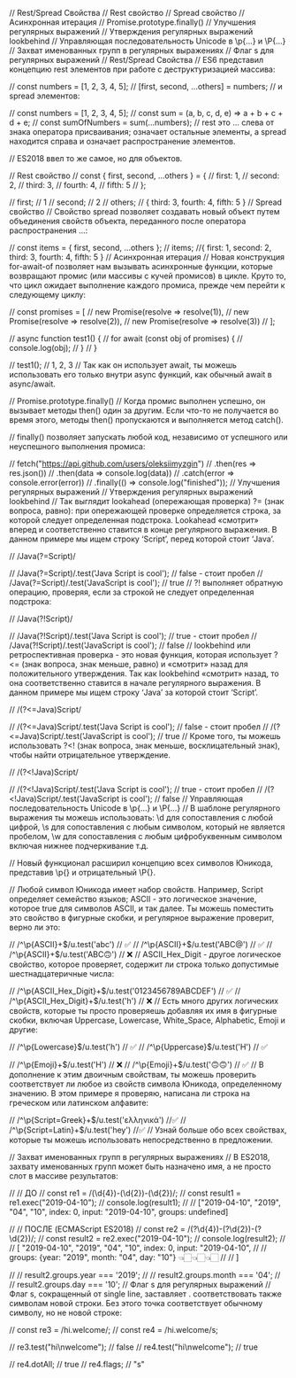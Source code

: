 // Rest/Spread Свойства
// Rest свойство
// Spread свойство
// Асинхронная итерация
// Promise.prototype.finally()
// Улучшения регулярных выражений
// Утверждения регулярных выражений lookbehind
// Управляющая последовательность Unicode в \p{…} и \P{…}
// Захват именованных групп в регулярных выражениях
// Флаг s для регулярных выражений
// Rest/Spread Свойства
// ES6 представил концепцию rest элементов при работе с деструктуризацией массива:

// const numbers = [1, 2, 3, 4, 5];
// [first, second, ...others] = numbers;
// и spread элементов:

// const numbers = [1, 2, 3, 4, 5];
// const sum = (a, b, c, d, e) => a + b + c + d + e;
// const sumOfNumbers = sum(...numbers);
// rest это ... слева от знака оператора присваивания; означает остальные элементы, а spread находится справа и означает распространение элементов.

// ES2018 ввел то же самое, но для объектов.

// Rest свойство
// const { first, second, ...others } = {
//   first: 1,
//   second: 2,
//   third: 3,
//   fourth: 4,
//   fifth: 5
// };

// first; // 1
// second; // 2
// others; // { third: 3, fourth: 4, fifth: 5 }
// Spread свойство
// Свойство spread позволяет создавать новый объект путем объединения свойств объекта, переданного после оператора распространения ...:

// const items = { first, second, ...others };
// items; //{ first: 1, second: 2, third: 3, fourth: 4, fifth: 5 }
// Асинхронная итерация
// Новая конструкция for-await-of позволяет нам вызывать асинхронные функции, которые возвращают промис (или массивы с кучей промисов) в цикле. Круто то, что цикл ожидает выполнение каждого промиса, прежде чем перейти к следующему циклу:

// const promises = [
//   new Promise(resolve => resolve(1)),
//   new Promise(resolve => resolve(2)),
//   new Promise(resolve => resolve(3))
// ];

// async function test1() {
//   for await (const obj of promises) {
//     console.log(obj);
//   }
// }

// test1(); // 1, 2, 3
// Так как он использует await, ты можешь использовать его только внутри async функций, как обычный await в async/await.

// Promise.prototype.finally()
// Когда промис выполнен успешно, он вызывает методы then() один за другим. Если что-то не получается во время этого, методы then() пропускаются и выполняется метод catch().

// finally() позволяет запускать любой код, независимо от успешного или неуспешного выполнения промиса:

// fetch("https://api.github.com/users/oleksiimyzgin")
//   .then(res => res.json())
//   .then(data => console.log(data))
//   .catch(error => console.error(error))
//   .finally(() => console.log("finished"));
// Улучшения регулярных выражений
// Утверждения регулярных выражений lookbehind
// Так выглядит lookahead (опережающая проверка) ?= (знак вопроса, равно): при опережающей проверке определяется строка, за которой следует определенная подстрока. Lookahead «смотрит» вперед и соответственно ставится в конце регулярного выражения. В данном примере мы ищем строку ‘Script’, перед которой стоит ‘Java’.

// /Java(?=Script)/

// /Java(?=Script)/.test('Java Script is cool'); // false - стоит пробел
// /Java(?=Script)/.test('JavaScript is cool'); // true
// ?! выполняет обратную операцию, проверяя, если за строкой не следует определенная подстрока:

// /Java(?!Script)/

// /Java(?!Script)/.test('Java Script is cool'); // true - стоит пробел
// /Java(?!Script)/.test('JavaScript is cool'); // false
// lookbehind или ретроспективная проверка - это новая функция, которая использует ?<= (знак вопроса, знак меньше, равно) и «смотрит» назад для положительного утверждения. Так как lookbehind «смотрит» назад, то она соответственно ставится в начале регулярного выражения. В данном примере мы ищем строку ‘Java’ за которой стоит ‘Script’.

// /(?<=Java)Script/

// /(?<=Java)Script/.test('Java Script is cool'); // false - стоит пробел
// /(?<=Java)Script/.test('JavaScript is cool'); // true
// Кроме того, ты можешь использовать ?<! (знак вопроса, знак меньше, восклицательный знак), чтобы найти отрицательное утверждение.

// /(?<!Java)Script/

// /(?<!Java)Script/.test('Java Script is cool'); // true - стоит пробел
// /(?<!Java)Script/.test('JavaScript is cool'); // false
// Управляющая последовательность Unicode в \p{…} и \P{…}
// В шаблоне регулярного выражения ты можешь использовать: \d для сопоставления с любой цифрой, \s для сопоставления с любым символом, который не является пробелом, \w для сопоставления с любым цифробуквенным символом включая нижнее подчеркивание т.д.

// Новый функционал расширил концепцию всех символов Юникода, представив \p{} и отрицательный \P{}.

// Любой символ Юникода имеет набор свойств. Например, Script определяет семейство языков; ASCII - это логическое значение, которое true для символов ASCII, и так далее. Ты можешь поместить это свойство в фигурные скобки, и регулярное выражение проверит, верно ли это:

// /^\p{ASCII}+$/u.test('abc')   // ✅
// /^\p{ASCII}+$/u.test('ABC@')  // ✅
// /^\p{ASCII}+$/u.test('ABC🙃') // ❌
// ASCII_Hex_Digit - другое логическое свойство, которое проверяет, содержит ли строка только допустимые шестнадцатеричные числа:

// /^\p{ASCII_Hex_Digit}+$/u.test('0123456789ABCDEF') // ✅
// /^\p{ASCII_Hex_Digit}+$/u.test('h')                // ❌
// Есть много других логических свойств, которые ты просто проверяешь добавляя их имя в фигурные скобки, включая Uppercase, Lowercase, White_Space, Alphabetic, Emoji и другие:

// /^\p{Lowercase}$/u.test('h') // ✅
// /^\p{Uppercase}$/u.test('H') // ✅

// /^\p{Emoji}+$/u.test('H')    // ❌
// /^\p{Emoji}+$/u.test('🙃🙃') // ✅
// В дополнение к этим двоичным свойствам, ты можешь проверить соответствует ли любое из свойств символа Юникода, определенному значению. В этом примере я проверяю, написана ли строка на греческом или латинском алфавите:

// /^\p{Script=Greek}+$/u.test('ελληνικά') //✅
// /^\p{Script=Latin}+$/u.test('hey')      //✅
// Узнай больше обо всех свойствах, которые ты можешь использовать непосредственно в предложении.

// Захват именованных групп в регулярных выражениях
// В ES2018, захвату именованных групп может быть назначено имя, а не просто слот в массиве результатов:

// // ДО
// const re1 = /(\d{4})-(\d{2})-(\d{2})/;
// const result1 = re1.exec("2019-04-10");
// console.log(result1);
// // ["2019-04-10", "2019", "04", "10", index: 0, input: "2019-04-10", groups: undefined]

// // ПОСЛЕ (ECMAScript ES2018)
// const re2 = /(?<year>\d{4})-(?<month>\d{2})-(?<day>\d{2})/;
// const result2 = re2.exec("2019-04-10");
// console.log(result2);
// // [ "2019-04-10", "2019", "04", "10", index: 0, input: "2019-04-10",
// //    groups: {year: "2019", month: "04", day: "10"} 👈🏻👈🏻👈🏻
// // ]

// // result2.groups.year === '2019';
// // result2.groups.month === '04';
// // result2.groups.day === '10';
// Флаг s для регулярных выражений
// Флаг s, сокращенный от single line, заставляет . соответствовать также символам новой строки. Без этого точка соответствует обычному символу, но не новой строке:

// const re3 = /hi.welcome/;
// const re4 = /hi.welcome/s;

// re3.test("hi\nwelcome"); // false
// re4.test("hi\nwelcome"); // true

// re4.dotAll; // true
// re4.flags; // "s"